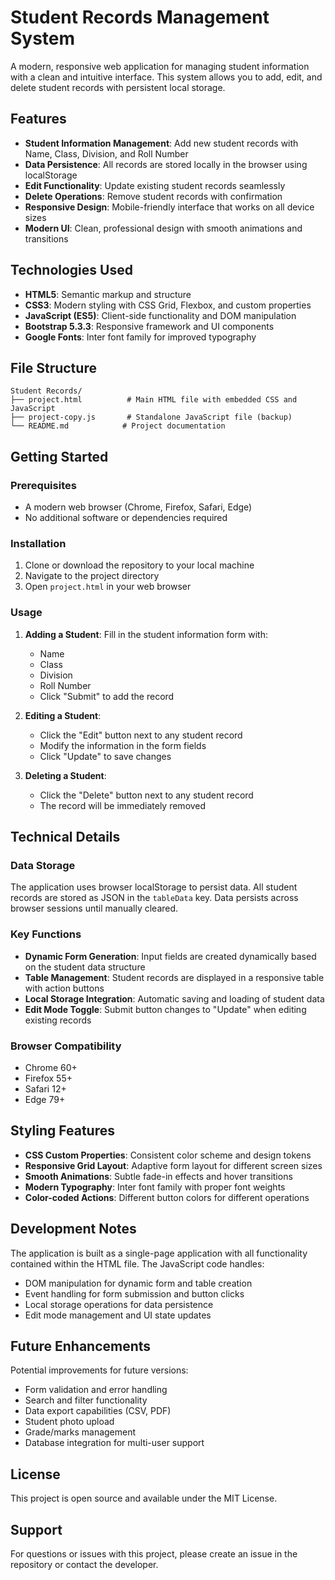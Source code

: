 # Student Records Management System

A modern, responsive web application for managing student information with a clean and intuitive interface. This system allows you to add, edit, and delete student records with persistent local storage.

## Features

- **Student Information Management**: Add new student records with Name, Class, Division, and Roll Number
- **Data Persistence**: All records are stored locally in the browser using localStorage
- **Edit Functionality**: Update existing student records seamlessly
- **Delete Operations**: Remove student records with confirmation
- **Responsive Design**: Mobile-friendly interface that works on all device sizes
- **Modern UI**: Clean, professional design with smooth animations and transitions

## Technologies Used

- **HTML5**: Semantic markup and structure
- **CSS3**: Modern styling with CSS Grid, Flexbox, and custom properties
- **JavaScript (ES5)**: Client-side functionality and DOM manipulation
- **Bootstrap 5.3.3**: Responsive framework and UI components
- **Google Fonts**: Inter font family for improved typography

## File Structure

```
Student Records/
├── project.html          # Main HTML file with embedded CSS and JavaScript
├── project-copy.js       # Standalone JavaScript file (backup)
└── README.md            # Project documentation
```

## Getting Started

### Prerequisites

- A modern web browser (Chrome, Firefox, Safari, Edge)
- No additional software or dependencies required

### Installation

1. Clone or download the repository to your local machine
2. Navigate to the project directory
3. Open `project.html` in your web browser

### Usage

1. **Adding a Student**: Fill in the student information form with:
   - Name
   - Class
   - Division
   - Roll Number
   - Click "Submit" to add the record

2. **Editing a Student**: 
   - Click the "Edit" button next to any student record
   - Modify the information in the form fields
   - Click "Update" to save changes

3. **Deleting a Student**:
   - Click the "Delete" button next to any student record
   - The record will be immediately removed

## Technical Details

### Data Storage

The application uses browser localStorage to persist data. All student records are stored as JSON in the `tableData` key. Data persists across browser sessions until manually cleared.

### Key Functions

- **Dynamic Form Generation**: Input fields are created dynamically based on the student data structure
- **Table Management**: Student records are displayed in a responsive table with action buttons
- **Local Storage Integration**: Automatic saving and loading of student data
- **Edit Mode Toggle**: Submit button changes to "Update" when editing existing records

### Browser Compatibility

- Chrome 60+
- Firefox 55+
- Safari 12+
- Edge 79+

## Styling Features

- **CSS Custom Properties**: Consistent color scheme and design tokens
- **Responsive Grid Layout**: Adaptive form layout for different screen sizes
- **Smooth Animations**: Subtle fade-in effects and hover transitions
- **Modern Typography**: Inter font family with proper font weights
- **Color-coded Actions**: Different button colors for different operations

## Development Notes

The application is built as a single-page application with all functionality contained within the HTML file. The JavaScript code handles:

- DOM manipulation for dynamic form and table creation
- Event handling for form submission and button clicks
- Local storage operations for data persistence
- Edit mode management and UI state updates

## Future Enhancements

Potential improvements for future versions:

- Form validation and error handling
- Search and filter functionality
- Data export capabilities (CSV, PDF)
- Student photo upload
- Grade/marks management
- Database integration for multi-user support

## License

This project is open source and available under the MIT License.

## Support

For questions or issues with this project, please create an issue in the repository or contact the developer.
